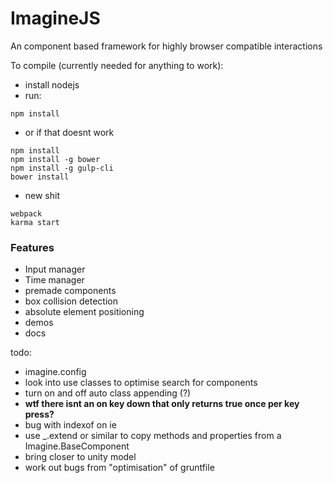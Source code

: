 # ImagineJS

An component based framework for highly browser compatible interactions

To compile (currently needed for anything to work):

 * install nodejs
 * run:
```
npm install
```

 * or if that doesnt work
```
npm install
npm install -g bower
npm install -g gulp-cli
bower install
```

 * new shit
 ```
webpack
karma start
 ```

### Features

 * Input manager
 * Time manager
 * premade components
  * box collision detection
  * absolute element positioning
 * demos
 * docs



 todo:
 * imagine.config
 * look into use classes to optimise search for components
  * turn on and off auto class appending (?)
 * **wtf there isnt an on key down that only returns true once per key press?**
 * bug with indexof on ie
 * use _.extend or similar to copy methods and properties from a Imagine.BaseComponent
 * bring closer to unity model
 * work out bugs from "optimisation" of gruntfile
